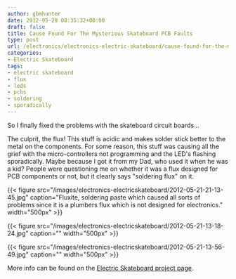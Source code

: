 ```yaml
---
author: gbmhunter
date: 2012-05-28 08:35:32+00:00
draft: false
title: Cause Found For The Mysterious Skateboard PCB Faults
type: post
url: /electronics/electronics-electric-skateboard/cause-found-for-the-mysterious-skateboard-pcb-faults
categories:
- Electric Skateboard
tags:
- electric skateboard
- flux
- leds
- pcbs
- soldering
- sporadically
---
```


So I finally fixed the problems with the skateboard circuit boards...

The culprit, the flux! This stuff is acidic and makes solder stick better to the metal on the components. For some reason, this stuff was causing all the grief with the micro-controllers not programming and the LED's flashing sporadically. Maybe because I got it from my Dad, who used it when he was a kid? People were questioning me on whether it was a flux designed for PCB components or not, but it clearly says "soldering flux" on it.





{{< figure src="/images/electronics-electricskateboard/2012-05-21-21-13-45.jpg" caption="Fluxite, soldering paste which caused all sorts of problems since it is a plumbers flux which is not designed for electronics."  width="500px" >}}










{{< figure src="/images/electronics-electricskateboard/2012-05-21-13-18-24.jpg" caption=""  width="500px" >}}










{{< figure src="/images/electronics-electricskateboard/2012-05-21-13-56-49.jpg" caption=""  width="500px" >}}







More info can be found on the [Electric Skateboard project page](http://blog.mbedded.ninja/electronics/projects/electric-skateboard).
